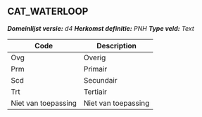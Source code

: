 ## CAT_WATERLOOP

*__Domeinlijst versie:__ d4*
*__Herkomst definitie:__ PNH*
*__Type veld:__ Text*

|__Code__ |__Description__	|
|	---	|	---	|
| Ovg | Overig |
| Prm | Primair |
| Scd | Secundair |
| Trt | Tertiair |
| Niet van toepassing | Niet van toepassing |